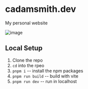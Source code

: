 # cadamsmith.dev

My personal website

![image](https://github.com/user-attachments/assets/115c4125-c043-4c60-bb5d-43628a25d6e6)

## Local Setup

1. Clone the repo
2. `cd` into the rpeo
3. `pnpm i` -- install the npm packages
4. `pnpm run build` -- build with vite
5. `pnpm run dev` -- run in localhost
